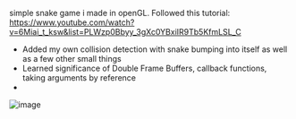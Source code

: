 simple snake game i made in openGL. 
Followed this tutorial: https://www.youtube.com/watch?v=6Miai_t_ksw&list=PLWzp0Bbyy_3gXc0YBxiIR9Tb5KfmLSL_C

- Added my own collision detection with snake bumping into itself as well as a few other small things
- Learned significance of Double Frame Buffers, callback functions, taking arguments by reference
- 



![image](https://user-images.githubusercontent.com/62809897/180628192-97690da6-9db2-44a0-91d2-95d3ee0cb78e.png)
